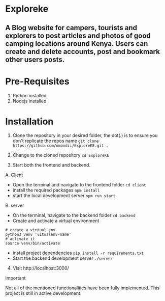 # Exploreke
## A Blog website for campers, tourists and explorers to post articles and photos of good camping locations around Kenya. Users can create and delete accounts, post and bookmark other users posts. 


# Pre-Requisites
1. Python installed
2. Nodejs installed

# Installation
1. Clone the repository in your desired folder, the dot(.) is to ensure you don't replicate the repos name
`git clone https://github.com/omondii/ExploreKE.git .`

2. Change to the cloned repository
`cd ExploreKE`

3. Start both the frontend and backend.

A. Client
   - Open the terminal and navigate to the frontend folder
   `cd client` 
   - install the required packages
   `npm install`
   - start the local development server
   `npm run start`

B. server
   - On the terminal, navigate to the backend folder
   `cd backend`
   - Create and activate a virtual environment
   ```
   # create a virtual env
   python3 venv 'vitualenv-name'
   # activate it
   source venv/bin/activate
   ```
   - install project dependencies
   `pip install -r requirements.txt`
   - Start the backend development server
   `./server`

4. Visit http://localhost:3000/

>[!IMPORTANT]
>Not all of the mentioned functionalities have been fully implemented. This project is still in active development.
